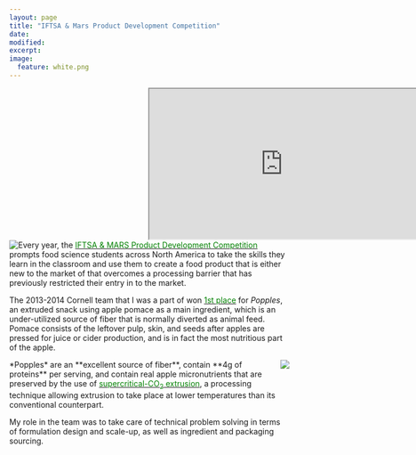 ```yaml
---
layout: page
title: "IFTSA & Mars Product Development Competition"
date: 
modified:
excerpt:
image:
  feature: white.png
---
```

<div id="contentframe" style="position:relative; top: 0px; left: 250px;">
<iframe width="480" height="270" src="http://link.brightcove.com/services/player/bcpid1384193524001?bckey=AQ~~,AAABQKHY2bE~,ITTF-QY62MEfC5bna0hdbYgCt88POfF_&bctid=3706530605001" frameborder="1" allowfullscreen></iframe>
</div>

<img style="float:left" src="http://jadeproulx.com/images/popples-package.png"> 
Every year, the <a href="http://www.ift.org/community/students/competitions/product-development.aspx"><span style="color:green">IFTSA & MARS Product Development Competition</span></a> prompts food science students across North America to take the skills they learn in the classroom and use them to create a food product that is either new to the market of that overcomes a processing barrier that has previously restricted their entry in to the market.  
  
The 2013-2014 Cornell team that I was a part of won <a href="http://www.news.cornell.edu/stories/2014/07/snappy-popples-cracks-first-place-national-food-expo"><span style="color:green">1st place</span></a> for *Popples*, an extruded snack using apple pomace as a main ingredient, which is an under-utilized source of fiber that is normally diverted as animal feed. Pomace consists of the leftover pulp, skin, and seeds after apples are pressed for juice or cider production, and is in fact the most nutritious part of the apple. 
  
<img style="float:right" src="http://jadeproulx.com/images/IFT-group.jpg"> 
*Popples* are an **excellent source of fiber**, contain **4g of proteins** per serving, and contain real apple micronutrients that are preserved by the use of <a href="http://www.foodengineeringmag.com/articles/engineering-r-d-supercritical-co-sub-2-sub-extrusion-opens-new-product-opportunities"><span style="color:green">supercritical-CO<sub>2</sub> extrusion</span></a>, a processing technique allowing extrusion to take place at lower temperatures than its conventional counterpart. 

My role in the team was to take care of technical problem solving in terms of formulation design and scale-up, as well as ingredient and packaging sourcing.  
